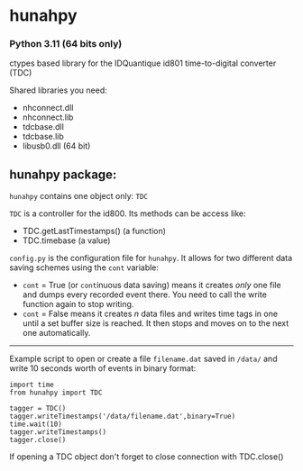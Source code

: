 # hunahpy
### Python 3.11 (64 bits only)
ctypes based library for the IDQuantique id801 time-to-digital converter (TDC)

Shared libraries you need:

* nhconnect.dll
* nhconnect.lib
* tdcbase.dll
* tdcbase.lib
* libusb0.dll (64 bit)

## hunahpy package:
`hunahpy` contains one object only: `TDC`

`TDC` is a controller for the id800. Its methods can be access like:
* TDC.getLastTimestamps() (a function)
* TDC.timebase (a value)

`config.py` is the configuration file for `hunahpy`. It allows for two different data saving schemes using the `cont` variable:
* `cont` = True (or `cont`inuous data saving) means it creates _only_ one file and dumps every recorded event there. You need to call the write function again to stop writing.
* `cont` = False means it creates _n_ data files and writes time tags in one until a set buffer size is reached. It then stops and moves on to the next one automatically.

------

Example script to open or create a file `filename.dat` saved in `/data/` and write 10 seconds worth of events in binary format:

````
import time
from hunahpy import TDC

tagger = TDC()
tagger.writeTimestamps('/data/filename.dat',binary=True)
time.wait(10)
tagger.writeTimestamps()
tagger.close()
````

If opening a TDC object don't forget to close connection with TDC.close()

